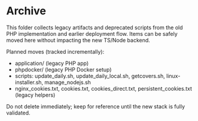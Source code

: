 # Archive

This folder collects legacy artifacts and deprecated scripts from the old PHP implementation and earlier deployment flow. Items can be safely moved here without impacting the new TS/Node backend.

Planned moves (tracked incrementally):
- application/ (legacy PHP app)
- phpdocker/ (legacy PHP Docker setup)
- scripts: update_daily.sh, update_daily_local.sh, getcovers.sh, linux-installer.sh, manage_nodejs.sh
- nginx_cookies.txt, cookies.txt, cookies_direct.txt, persistent_cookies.txt (legacy helpers)

Do not delete immediately; keep for reference until the new stack is fully validated.
